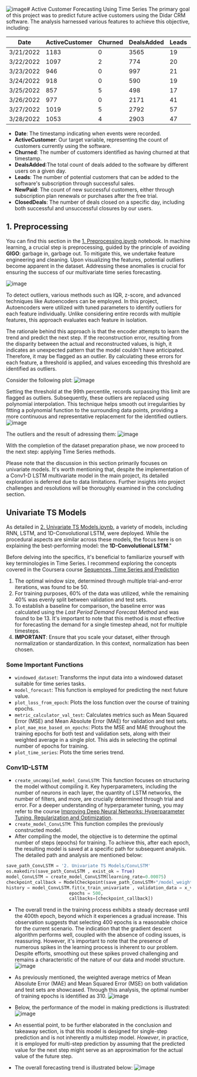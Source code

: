 ![image](https://github.com/PedramPeiro/Active-Customer-Forecasting-Using-Time-Series/assets/102898063/8eddc26d-b8d5-43e1-bd0d-a35ed68a3398)# Active Customer Forecasting Using Time Series
The primary goal of this project was to predict future active customers using the Didar CRM software. The analysis harnessed various features to achieve this objective, including:

| Date       | ActiveCustomer | Churned | DealsAdded | Leads | NewPaid | ClosedDeals |
|------------|----------------|---------|------------|-------|---------|-------------|
| 3/21/2022  | 1183           | 0       | 3565       | 19    | 1       | 1196        |
| 3/22/2022  | 1097           | 2       | 774        | 20    | 1       | 478         |
| 3/23/2022  | 946            | 0       | 997        | 21    | 1       | 458         |
| 3/24/2022  | 918            | 0       | 590        | 19    | 0       | 370         |
| 3/25/2022  | 857            | 5       | 498        | 17    | 0       | 282         |
| 3/26/2022  | 977            | 0       | 2171       | 41    | 2       | 1765        |
| 3/27/2022  | 1019           | 5       | 2792       | 57    | 0       | 1860        |
| 3/28/2022  | 1053           | 4       | 2903       | 47    | 9       | 2033        |


- **Date**: The timestamp indicating when events were recorded.
- **ActiveCustomer**: Our target variable, representing the count of customers currently using the software.
- **Churned**: The number of customers identified as having churned at that timestamp.
- **DealsAdded**:The total count of deals added to the software by different users on a given day.
- **Leads**: The number of potential customers that can be added to the software's subscription through successful sales.
- **NewPaid**: The count of new successful customers, either through subscription plan renewals or purchases after the free trial.
- **ClosedDeals**: The number of deals closed on a specific day, including both successful and unsuccessful closures by our users.


## 1. Preprocessing
You can find this section in the [1. Preprocessing.ipynb](https://github.com/PedramPeiro/Active-Customer-Forecasting-Using-Time-Series/blob/main/1.%20Preprocessing.ipynb) notebook. In machine learning, a crucial step is preprocessing, guided by the principle of avoiding **GIGO**: garbage in, garbage out. To mitigate this, we undertake feature engineering and cleaning. Upon visualizing the features, potential outliers become apparent in the dataset. Addressing these anomalies is crucial for ensuring the success of our multivariate time series forecasting.

![image](https://github.com/PedramPeiro/Active-Customer-Forecasting-Using-Time-Series/assets/102898063/c508612a-780c-481c-9ae1-7258226a3604)

To detect outliers, various methods such as IQR, z-score, and advanced techniques like Autoencoders can be employed. In this project, Autoencoders were utilized with tuned parameters to identify outliers for each feature individually. Unlike considering entire records with multiple features, this approach evaluates each feature in isolation.

The rationale behind this approach is that the encoder attempts to learn the trend and predict the next step. If the reconstruction error, resulting from the disparity between the actual and reconstructed values, is high, it indicates an unexpected pattern that the model couldn't have anticipated. Therefore, it may be flagged as an outlier. By calculating these errors for each feature, a threshold is applied, and values exceeding this threshold are identified as outliers.

Consider the following plot:
![image](https://github.com/PedramPeiro/Active-Customer-Forecasting-Using-Time-Series/assets/102898063/cdf50012-4ebe-47e4-ab40-ca8c5436965a)

Setting the threshold at the 99th percentile, records surpassing this limit are flagged as outliers. Subsequently, these outliers are replaced using polynomial interpolation. This technique helps smooth out irregularities by fitting a polynomial function to the surrounding data points, providing a more continuous and representative replacement for the identified outliers.
![image](https://github.com/PedramPeiro/Active-Customer-Forecasting-Using-Time-Series/assets/102898063/484e6b6f-ced3-4be3-ad39-0eff6c7b0cd3)

The outliers and the result of adressing them:
![image](https://github.com/PedramPeiro/Active-Customer-Forecasting-Using-Time-Series/assets/102898063/cc3e6d8a-758f-479e-b4e4-c24973f0cb1e)

With the completion of the dataset preparation phase, we now proceed to the next step: applying Time Series methods.

Please note that the discussion in this section primarily focuses on univariate models. It's worth mentioning that, despite the implementation of a Conv1-D LSTM multivariate model in the main project, its detailed exploration is deferred due to data limitations. Further insights into project challenges and resolutions will be thoroughly examined in the concluding section.

## Univariate TS Models
As detailed in [2. Univariate TS Models.ipynb](https://github.com/PedramPeiro/Active-Customer-Forecasting-Using-Time-Series/blob/main/2.%20Univariate%20TS%20Models.ipynb), a variety of models, including RNN, LSTM, and 1D-Convolutional LSTM, were deployed. While the procedural aspects are similar across these models, the focus here is on explaining the best-performing model: the **1D-Convolutional LSTM**."

Before delving into the specifics, it's beneficial to familiarize yourself with key terminologies in Time Series. I recommend exploring the concepts covered in the Coursera course [Sequences, Time Series and Prediction](https://www.coursera.org/learn/tensorflow-sequences-time-series-and-prediction/home/info)

1. The optimal window size, determined through multiple trial-and-error iterations, was found to be 50.
2. For training purposes, 60% of the data was utilized, while the remaining 40% was evenly split between validation and test sets.
3. To establish a baseline for comparison, the baseline error was calculated using the *Last Period Demand Forecast Method* and was found to be 13. It's important to note that this method is most effective for forecasting the demand for a single timestep ahead, not for multiple timesteps.
4. **IMPORTANT**: Ensure that you scale your dataset, either through normalization or standardization. In this context, normalization has been chosen.

### Some Important Functions
- ```windowed_dataset```: Transforms the input data into a windowed dataset suitable for time series tasks.
- ```model_forecast```: This function is employed for predicting the next future value.
- ```plot_loss_from_epoch```: Plots the loss function over the course of training epochs.
- ```metric_calculator_val_test```: Calculates metrics such as Mean Squared Error (MSE) and Mean Absolute Error (MAE) for validation and test sets.
- ```plot_mae_mse_based_on_epochs```:  Plots the MSE and MAE throughout the training epochs for both test and validation sets, along with their weighted average in a single plot. This aids in selecting the optimal number of epochs for training.
- ```plot_time_series```: Plots the time series trend.

### Conv1D-LSTM

- ```create_uncompiled_model_ConvLSTM```: This function focuses on structuring the model without compiling it. Key hyperparameters, including the number of neurons in each layer, the quantity of LSTM networks, the number of filters, and more, are crucially determined through trial and error. For a deeper understanding of hyperparameter tuning, you may refer to the course [Improving Deep Neural Networks: Hyperparameter Tuning, Regularization and Optimization](https://www.coursera.org/learn/deep-neural-network?specialization=deep-learning&utm_medium=sem&utm_source=gg&utm_campaign=B2C_EMEA_deep-learning_deeplearning-ai_FTCOF_specializations_country-DE&campaignid=20416373453&adgroupid=155810820630&device=c&keyword=&matchtype=&network=g&devicemodel=&adposition=&creativeid=667829385248&hide_mobile_promo&gclid=CjwKCAiAxreqBhAxEiwAfGfndM4fg0f09E-dBT-MuEnMiRzwXrfuXBWw1m0x1CJNbkWtyG_6yv45QxoCbWcQAvD_BwE).
- ```create_model_ConvLSTM```: This function compiles the previously constructed model.
- After compiling the model, the objective is to determine the optimal number of steps (epochs) for training. To achieve this, after each epoch, the resulting model is saved at a specific path for subsequent analysis. The detailed path and analysis are mentioned below:
```python
save_path_ConvLSTM = '2. Univariate TS Models/ConvLSTM'
os.makedirs(save_path_ConvLSTM , exist_ok = True)
model_ConvLSTM = create_model_ConvLSTM(learning_rate=0.00075)
checkpoint_callback = ModelCheckpoint(save_path_ConvLSTM+"/model_weights_epoch_{epoch:03d}.h5", save_weights_only=True, save_freq=1)
history = model_ConvLSTM.fit(x_train_univariate , validation_data = x_val_univariate,
                        epochs = 500, 
                        callbacks=[checkpoint_callback])
```
- The overall trend in the training process exhibits a steady decrease until the 400th epoch, beyond which it experiences a gradual increase. This observation suggests that selecting 400 epochs is a reasonable choice for the current scenario. The indication that the gradient descent algorithm performs well, coupled with the absence of coding issues, is reassuring. However, it's important to note that the presence of numerous spikes in the learning process is inherent to our problem. Despite efforts, smoothing out these spikes proved challenging and remains a characteristic of the nature of our data and model structure.
![image](https://github.com/PedramPeiro/Active-Customer-Forecasting-Using-Time-Series/assets/102898063/6c9d4e79-7047-4c48-aa95-035f0d63cf69)

- As previously mentioned, the weighted average metrics of Mean Absolute Error (MAE) and Mean Squared Error (MSE) on both validation and test sets are showcased. Through this analysis, the optimal number of training epochs is identified as 310.
![image](https://github.com/PedramPeiro/Active-Customer-Forecasting-Using-Time-Series/assets/102898063/ee1c82f7-f340-43ac-897f-06dac94db7cb)

- Below, the performance of the model in making predictions is illustrated:
![image](https://github.com/PedramPeiro/Active-Customer-Forecasting-Using-Time-Series/assets/102898063/481f758a-8dc8-4cb4-9303-cfa25f723a6d)

- An essential point, to be further elaborated in the conclusion and takeaway section, is that this model is designed for single-step prediction and is not inherently a multistep model. *However*, in practice, it is employed for multi-step prediction by assuming that the predicted value for the next step might serve as an approximation for the actual value of the future step.
- The overall forecasting trend is illustrated below:
![image](https://github.com/PedramPeiro/Active-Customer-Forecasting-Using-Time-Series/assets/102898063/e4c11dce-a82b-4b86-aac2-2180057635ed)
